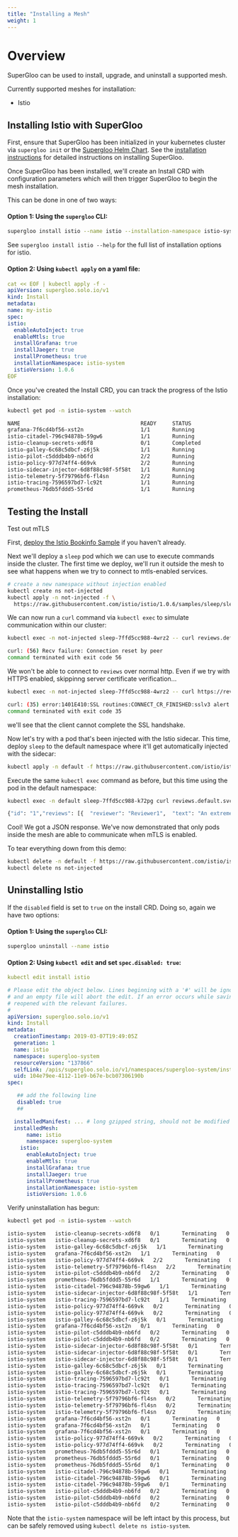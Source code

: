 ```yaml
---
title: "Installing a Mesh"
weight: 1
---
```


# Overview

SuperGloo can be used to install, upgrade, and uninstall a supported mesh.

Currently supported meshes for installation:

- Istio

## Installing Istio with SuperGloo

First, ensure that SuperGloo has been initialized in your kubernetes cluster via `supergloo init` or the 
[Supergloo Helm Chart](https://github.com/solo-io/supergloo/tree/master/install/helm/supergloo). See the [installation
instructions](../../installation) for detailed instructions on installing SuperGloo.

Once SuperGloo has been installed, we'll create an Install CRD with configuration parameters which will then
trigger SuperGloo to begin the mesh installation.

This can be done in one of two ways:

#### Option 1: Using the `supergloo` CLI:

```bash
supergloo install istio --name istio --installation-namespace istio-system --mtls=true --auto-inject=true
```

See `supergloo install istio --help` for the full list of installation options for istio.


#### Option 2: Using `kubectl apply` on a yaml file:

```yaml
cat << EOF | kubectl apply -f -
apiVersion: supergloo.solo.io/v1
kind: Install
metadata:
name: my-istio
spec:
istio:
  enableAutoInject: true
  enableMtls: true
  installGrafana: true
  installJaeger: true
  installPrometheus: true
  installationNamespace: istio-system
  istioVersion: 1.0.6  
EOF
```

Once you've created the Install CRD, you can track the progress of the Istio installation:

```bash
kubectl get pod -n istio-system --watch

NAME                                      READY     STATUS              RESTARTS   AGE
grafana-7f6cd4bf56-xst2n                  1/1       Running             0          27s
istio-citadel-796c94878b-59gw6            1/1       Running             0          26s
istio-cleanup-secrets-xd6f8               0/1       Completed           0          27s
istio-galley-6c68c5dbcf-z6j5k             1/1       Running             0          27s
istio-pilot-c5dddb4b9-nb6fd               2/2       Running             0          26s
istio-policy-977d74ff4-669vk              2/2       Running             0          27s
istio-sidecar-injector-6d8f88c98f-5f58t   1/1       Running             0          26s
istio-telemetry-5f79796bf6-fl4sn          2/2       Running             0          27s
istio-tracing-7596597bd7-lc92t            1/1       Running             0          26s
prometheus-76db5fddd5-55r6d               1/1       Running             0          26s

```


## Testing the Install

Test out mTLS

First, [deploy the Istio Bookinfo Sample](../bookinfo) if you haven't already. 

Next we'll deploy a `sleep` pod which we can use to execute commands inside
the cluster. The first time we deploy, we'll run it outside the mesh to see
what happens when we try to connect to mtls-enabled services.

```bash
# create a new namespace without injection enabled
kubectl create ns not-injected
kubectl apply -n not-injected -f \
  https://raw.githubusercontent.com/istio/istio/1.0.6/samples/sleep/sleep.yaml
``` 

We can now run a `curl` command via `kubectl exec` to simulate communication
within our cluster:

```bash
kubectl exec -n not-injected sleep-7ffd5cc988-4wrz2 -- curl reviews.default.svc.cluster.local:9080/reviews/1

curl: (56) Recv failure: Connection reset by peer
command terminated with exit code 56
```

We won't be able to connect to `reviews` over normal http. Even if we try with HTTPS enabled, skippinng server certificate verification...

```bash
kubectl exec -n not-injected sleep-7ffd5cc988-4wrz2 -- curl https://reviews.default.svc.cluster.local:9080/reviews/1 --insecure

curl: (35) error:1401E410:SSL routines:CONNECT_CR_FINISHED:sslv3 alert handshake failure
command terminated with exit code 35
```

we'll see that the client cannot complete the SSL handshake. 

Now let's try with a pod that's been injected with the Istio sidecar. This time, deploy `sleep` to the default namespace where it'll get automatically injected with the sidecar:

```bash
kubectl apply -n default -f https://raw.githubusercontent.com/istio/istio/1.0.6/samples/sleep/sleep.yaml
``` 

Execute the same `kubectl exec` command as before, but this time using the pod 
in the default namespace:

```bash
kubectl exec -n default sleep-7ffd5cc988-k72pg curl reviews.default.svc.cluster.local:9080/reviews/1

{"id": "1","reviews": [{  "reviewer": "Reviewer1",  "text": "An extremely entertaining play by Shakespeare. The slapstick humour is r100   295  100   295    0     0    215      0  0:00:01  0:00:01 --:--:--   215ning. The play lacks thematic depth when compared to other plays by Shakespeare."}]}
```

Cool! We got a JSON response. We've now demonstrated that only pods inside the mesh are able to communicate when mTLS is enabled.

To tear everything down from this demo:

```bash
kubectl delete -n default -f https://raw.githubusercontent.com/istio/istio/1.0.6/samples/bookinfo/platform/kube/bookinfo.yaml
kubectl delete ns not-injected
```

## Uninstalling Istio

If the `disabled` field is set to `true` on the install CRD. Doing so, again we have two options:

#### Option 1: Using the `supergloo` CLI:

```bash
supergloo uninstall --name istio
```


#### Option 2: Using `kubectl edit` and set `spec.disabled: true`:

```yaml
kubectl edit install istio

# Please edit the object below. Lines beginning with a '#' will be ignored,
# and an empty file will abort the edit. If an error occurs while saving this file will be
# reopened with the relevant failures.
#
apiVersion: supergloo.solo.io/v1
kind: Install
metadata:
  creationTimestamp: 2019-03-07T19:49:05Z
  generation: 1
  name: istio
  namespace: supergloo-system
  resourceVersion: "137866"
  selfLink: /apis/supergloo.solo.io/v1/namespaces/supergloo-system/installs/istio
  uid: 104e79ee-4112-11e9-b67e-bcb07306190b
spec:

   ## add the following line 
   disabled: true            
   ##

  installedManifest: ... # long gzipped string, should not be modified
  installedMesh:
      name: istio
      namespace: supergloo-system
    istio:
      enableAutoInject: true
      enableMtls: true
      installGrafana: true
      installJaeger: true
      installPrometheus: true
      installationNamespace: istio-system
      istioVersion: 1.0.6
```

Verify uninstallation has begun: 

```bash
kubectl get pod -n istio-system --watch

istio-system   istio-cleanup-secrets-xd6f8   0/1       Terminating   0         23m
istio-system   istio-cleanup-secrets-xd6f8   0/1       Terminating   0         23m
istio-system   istio-galley-6c68c5dbcf-z6j5k   1/1       Terminating   0         23m
istio-system   grafana-7f6cd4bf56-xst2n   1/1       Terminating   0         23m
istio-system   istio-policy-977d74ff4-669vk   2/2       Terminating   0         23m
istio-system   istio-telemetry-5f79796bf6-fl4sn   2/2       Terminating   0         23m
istio-system   istio-pilot-c5dddb4b9-nb6fd   2/2       Terminating   0         23m
istio-system   prometheus-76db5fddd5-55r6d   1/1       Terminating   0         23m
istio-system   istio-citadel-796c94878b-59gw6   1/1       Terminating   0         23m
istio-system   istio-sidecar-injector-6d8f88c98f-5f58t   1/1       Terminating   0         23m
istio-system   istio-tracing-7596597bd7-lc92t   1/1       Terminating   0         23m
istio-system   istio-policy-977d74ff4-669vk   0/2       Terminating   0         23m
istio-system   istio-policy-977d74ff4-669vk   0/2       Terminating   0         23m
istio-system   istio-galley-6c68c5dbcf-z6j5k   0/1       Terminating   0         23m
istio-system   grafana-7f6cd4bf56-xst2n   0/1       Terminating   0         23m
istio-system   istio-pilot-c5dddb4b9-nb6fd   0/2       Terminating   0         23m
istio-system   istio-pilot-c5dddb4b9-nb6fd   0/2       Terminating   0         23m
istio-system   istio-sidecar-injector-6d8f88c98f-5f58t   0/1       Terminating   0         23m
istio-system   istio-sidecar-injector-6d8f88c98f-5f58t   0/1       Terminating   0         23m
istio-system   istio-sidecar-injector-6d8f88c98f-5f58t   0/1       Terminating   0         23m
istio-system   istio-galley-6c68c5dbcf-z6j5k   0/1       Terminating   0         23m
istio-system   istio-galley-6c68c5dbcf-z6j5k   0/1       Terminating   0         23m
istio-system   istio-tracing-7596597bd7-lc92t   0/1       Terminating   0         23m
istio-system   istio-tracing-7596597bd7-lc92t   0/1       Terminating   0         23m
istio-system   istio-tracing-7596597bd7-lc92t   0/1       Terminating   0         23m
istio-system   istio-telemetry-5f79796bf6-fl4sn   0/2       Terminating   0         23m
istio-system   istio-telemetry-5f79796bf6-fl4sn   0/2       Terminating   0         23m
istio-system   istio-telemetry-5f79796bf6-fl4sn   0/2       Terminating   0         23m
istio-system   grafana-7f6cd4bf56-xst2n   0/1       Terminating   0         23m
istio-system   grafana-7f6cd4bf56-xst2n   0/1       Terminating   0         23m
istio-system   grafana-7f6cd4bf56-xst2n   0/1       Terminating   0         23m
istio-system   istio-policy-977d74ff4-669vk   0/2       Terminating   0         23m
istio-system   istio-policy-977d74ff4-669vk   0/2       Terminating   0         23m
istio-system   prometheus-76db5fddd5-55r6d   0/1       Terminating   0         23m
istio-system   prometheus-76db5fddd5-55r6d   0/1       Terminating   0         23m
istio-system   prometheus-76db5fddd5-55r6d   0/1       Terminating   0         23m
istio-system   istio-citadel-796c94878b-59gw6   0/1       Terminating   0         23m
istio-system   istio-citadel-796c94878b-59gw6   0/1       Terminating   0         23m
istio-system   istio-citadel-796c94878b-59gw6   0/1       Terminating   0         23m
istio-system   istio-pilot-c5dddb4b9-nb6fd   0/2       Terminating   0         23m
istio-system   istio-pilot-c5dddb4b9-nb6fd   0/2       Terminating   0         23m
istio-system   istio-pilot-c5dddb4b9-nb6fd   0/2       Terminating   0         23m
```

Note that the `istio-system` namespace will be left intact by this process, but can be safely removed using 
`kubectl delete ns istio-system`. 